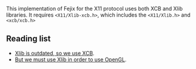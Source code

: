 This implementation of Fejix for the X11 protocol uses both XCB and Xlib libraries. It requires `<X11/Xlib-xcb.h>`, which includes the `<X11/Xlib.h>` and `<xcb/xcb.h>`

## Reading list

* [Xlib is outdated, so we use XCB](https://www.x.org/wiki/Documentation/).
* [But we must use Xlib in order to use OpenGL](https://xcb.freedesktop.org/opengl/).